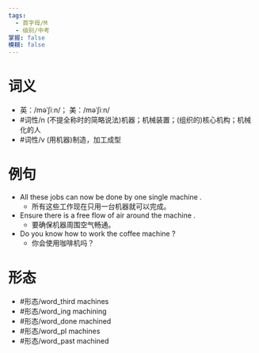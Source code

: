 ```yaml
---
tags:
  - 首字母/M
  - 级别/中考
掌握: false
模糊: false
---
```

# 词义
- 英：/məˈʃiːn/； 美：/məˈʃiːn/
- #词性/n  (不提全称时的简略说法)机器；机械装置；(组织的)核心机构；机械化的人
- #词性/v  (用机器)制造，加工成型
# 例句
- All these jobs can now be done by one single machine .
	- 所有这些工作现在只用一台机器就可以完成。
- Ensure there is a free flow of air around the machine .
	- 要确保机器周围空气畅通。
- Do you know how to work the coffee machine ?
	- 你会使用咖啡机吗？
# 形态
- #形态/word_third machines
- #形态/word_ing machining
- #形态/word_done machined
- #形态/word_pl machines
- #形态/word_past machined
